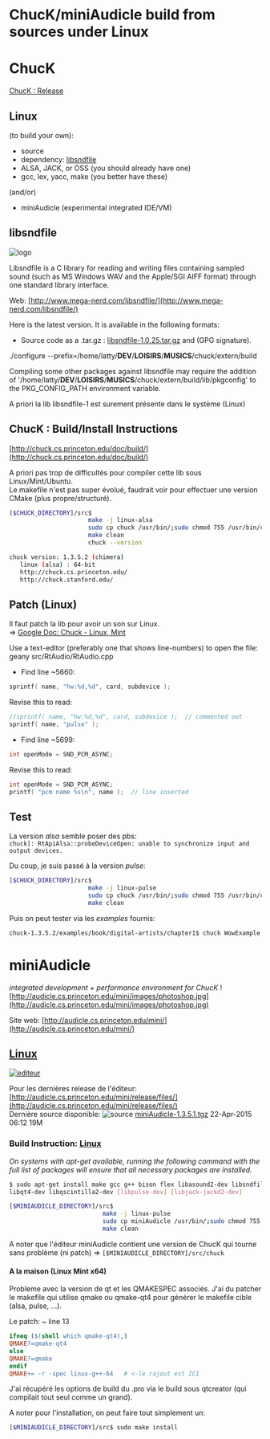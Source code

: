 # ChucK/miniAudicle build from sources under Linux

# ChucK
[ChucK : Release](http://chuck.cs.princeton.edu/release/)

## Linux
(to build your own):
- source
- dependency: [libsndfile](http://www.mega-nerd.com/libsndfile/)
- ALSA, JACK, or OSS
(you should already have one)
- gcc, lex, yacc, make
(you better have these)

(and/or)
- miniAudicle
(experimental integrated IDE/VM)

## libsndfile
![logo](http://www.mega-nerd.com/libsndfile/libsndfile.jpg)

Libsndfile is a C library for reading and writing files containing sampled sound (such as MS Windows WAV and the Apple/SGI AIFF format) through one standard library interface.

Web: [http://www.mega-nerd.com/libsndfile/](http://www.mega-nerd.com/libsndfile/)

Here is the latest version. It is available in the following formats:

+ Source code as a .tar.gz : [libsndfile-1.0.25.tar.gz](http://www.mega-nerd.com/libsndfile/files/libsndfile-1.0.25.tar.gz) and (GPG signature).

./configure --prefix=/home/latty/__DEV__/__LOISIRS__/__MUSICS__/chuck/extern/build

Compiling some other packages against libsndfile may require
the addition of '/home/latty/__DEV__/__LOISIRS__/__MUSICS__/chuck/extern/build/lib/pkgconfig' to the
PKG_CONFIG_PATH environment variable.

A priori la lib libsndfile-1 est surement présente dans le système (Linux)

## ChucK : Build/Install Instructions
[http://chuck.cs.princeton.edu/doc/build/](http://chuck.cs.princeton.edu/doc/build/)

A priori pas trop de difficultés pour compiler cette lib sous Linux/Mint/Ubuntu.  
Le makefile n'est pas super évolué, faudrait voir pour effectuer une version CMake (plus propre/structuré).

```bash
[$CHUCK_DIRECTORY]/src$
                      make -j linux-alsa
                      sudo cp chuck /usr/bin/;sudo chmod 755 /usr/bin/chuck
                      make clean
                      chuck --version

chuck version: 1.3.5.2 (chimera)
   linux (alsa) : 64-bit
   http://chuck.cs.princeton.edu/
   http://chuck.stanford.edu/
```

## Patch (Linux)
Il faut patch la lib pour avoir un son sur Linux.  
=> [Google Doc: Chuck - Linux, Mint](https://docs.google.com/document/d/1tvKwSEOIinuNdVqAXCmYIKZIHW2MgLaAero91Js-AoU/edit?usp=sharing)

Use a text-editor (preferably one that shows line-numbers) to open the file:  
geany src/RtAudio/RtAudio.cpp  

- Find line ~5660:
```c++
sprintf( name, "hw:%d,%d", card, subdevice );
```

Revise this to read:
```c++
//sprintf( name, "hw:%d,%d", card, subdevice );  // commented out  
sprintf( name, "pulse" );
```

- Find line ~5699:
```c++
int openMode = SND_PCM_ASYNC;
```

Revise this to read:
```c++
int openMode = SND_PCM_ASYNC;
printf( "pcm name %s\n", name );  // line inserted
```

## Test
La version *alsa* semble poser des pbs:  
`chuck]: RtApiAlsa::probeDeviceOpen: unable to synchronize input and output devices.`

Du coup, je suis passé à la version *pulse*:
```bash
[$CHUCK_DIRECTORY]/src$
                      make -j linux-pulse
                      sudo cp chuck /usr/bin/;sudo chmod 755 /usr/bin/chuck
                      make clean
```
Puis on peut tester via les *examples* fournis:
```bash
chuck-1.3.5.2/examples/book/digital-artists/chapter1$ chuck WowExample.ck
```

# miniAudicle
*integrated development + performance environment for ChucK*
![http://audicle.cs.princeton.edu/mini/images/photoshop.jpg](http://audicle.cs.princeton.edu/mini/images/photoshop.jpg)

Site web: [http://audicle.cs.princeton.edu/mini/](http://audicle.cs.princeton.edu/mini/)

## [Linux](http://audicle.cs.princeton.edu/mini/linux/)
[![editeur](http://audicle.cs.princeton.edu/mini/images/mini-linux.png)](http://audicle.cs.princeton.edu/mini/linux/)

Pour les dernières release de l'éditeur: [http://audicle.cs.princeton.edu/mini/release/files/](http://audicle.cs.princeton.edu/mini/release/files/)  
Dernière source disponible: ![source](http://audicle.cs.princeton.edu/icons/compressed.gif) [miniAudicle-1.3.5.1.tgz](http://audicle.cs.princeton.edu/mini/release/files/miniAudicle-1.3.5.1.tgz)	22-Apr-2015 06:12	19M	 

### Build Instruction: [Linux](https://raw.githubusercontent.com/ccrma/miniAudicle/miniAudicle-1.3.3/notes/README.linux)
*On systems with apt-get available, running the following command with the full
list of packages will ensure that all necessary packages are installed.*
```bash
$ sudo apt-get install make gcc g++ bison flex libasound2-dev libsndfile1-dev \
libqt4-dev libqscintilla2-dev [libpulse-dev] [libjack-jackd2-dev]
```

```bash
[$MINIAUDICLE_DIRECTORY]/src$
                          make -j linux-pulse
                          sudo cp miniAudicle /usr/bin/;sudo chmod 755 /usr/bin/miniAudicle
                          make clean
```
A noter que l'éditeur miniAudicle contient une version de ChucK qui tourne sans problème (ni patch) => `[$MINIAUDICLE_DIRECTORY]/src/chuck`

#### A la maison (Linux Mint x64)
Probleme avec la version de qt et les QMAKESPEC associés.
J'ai du patcher le makefile qui utilise qmake ou qmake-qt4 pour générer le makefile cible (alsa, pulse, ...).

Le patch: ~ line 13
```makefile
ifneq ($(shell which qmake-qt4),)
QMAKE?=qmake-qt4
else
QMAKE?=qmake
endif
QMAKE+= -r -spec linux-g++-64   # <-le rajout est ICI
```
J'ai récupéré les options de build du .pro via le build sous qtcreator (qui compilait tout seul comme un grand).

A noter pour l'installation, on peut faire tout simplement un:
```bash
[$MINIAUDICLE_DIRECTORY]/src$ sudo make install
```
